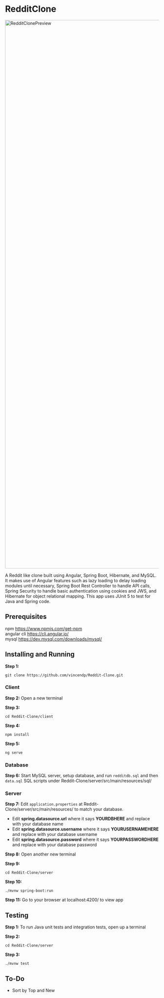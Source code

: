 # RedditClone

<img width="1792" alt="RedditClonePreview" src="https://user-images.githubusercontent.com/23510777/83101994-6634ca00-a068-11ea-9466-20134fd195d6.png">

A Reddit like clone built using Angular, Spring Boot, Hibernate, and MySQL. It makes use of Angular features such as lazy loading to delay loading modules until necessary, Spring Boot Rest Controller to handle API calls, Spring Security to handle basic authentication using cookies and JWS, and Hibernate for object relational mapping. This app uses JUnit 5 to test for Java and Spring code.

## Prerequisites

npm https://www.npmjs.com/get-npm \
angular cli https://cli.angular.io/ \
mysql https://dev.mysql.com/downloads/mysql/ 

## Installing and Running

**Step 1:**
```
git clone https://github.com/vincendp/Reddit-Clone.git
```

### Client 

**Step 2:**
Open a new terminal

**Step 3:**
```
cd Reddit-Clone/client
```

**Step 4:**
```
npm install
```

**Step 5:**
```
ng serve
```

### Database

**Step 6:**
Start MySQL server, setup database, and run `redditdb.sql` and then `data.sql` SQL scripts under Reddit-Clone/server/src/main/resources/sql/

### Server

**Step 7:**
Edit `application.properties` at Reddit-Clone/server/src/main/resources/ to match your database. 
  + Edit **spring.datasource.url** where it says **YOURDBHERE** and replace with your database name 
  + Edit **spring.datasource.username** where it says **YOURUSERNAMEHERE** and replace with your database username 
  + Edit **spring.datasource.password** where it says **YOURPASSWORDHERE** and replace with your database password 

**Step 8:**
Open another new terminal

**Step 9:**
```
cd Reddit-Clone/server
```

**Step 10:**
```
./mvnw spring-boot:run 
```

**Step 11:**
Go to your browser at localhost:4200/ to view app


## Testing

**Step 1:**
To run Java unit tests and integration tests, open up a terminal

**Step 2:**
```
cd Reddit-Clone/server
```

**Step 3:**
```
./mvnw test
```

## To-Do
  + Sort by Top and New
